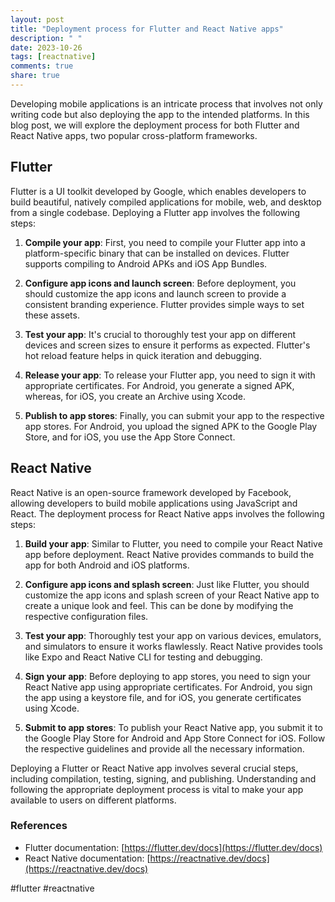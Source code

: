```yaml
---
layout: post
title: "Deployment process for Flutter and React Native apps"
description: " "
date: 2023-10-26
tags: [reactnative]
comments: true
share: true
---
```


Developing mobile applications is an intricate process that involves not only writing code but also deploying the app to the intended platforms. In this blog post, we will explore the deployment process for both Flutter and React Native apps, two popular cross-platform frameworks.

## Flutter

Flutter is a UI toolkit developed by Google, which enables developers to build beautiful, natively compiled applications for mobile, web, and desktop from a single codebase. Deploying a Flutter app involves the following steps:

1. **Compile your app**: First, you need to compile your Flutter app into a platform-specific binary that can be installed on devices. Flutter supports compiling to Android APKs and iOS App Bundles.

2. **Configure app icons and launch screen**: Before deployment, you should customize the app icons and launch screen to provide a consistent branding experience. Flutter provides simple ways to set these assets.

3. **Test your app**: It's crucial to thoroughly test your app on different devices and screen sizes to ensure it performs as expected. Flutter's hot reload feature helps in quick iteration and debugging.

4. **Release your app**: To release your Flutter app, you need to sign it with appropriate certificates. For Android, you generate a signed APK, whereas, for iOS, you create an Archive using Xcode.

5. **Publish to app stores**: Finally, you can submit your app to the respective app stores. For Android, you upload the signed APK to the Google Play Store, and for iOS, you use the App Store Connect.

## React Native

React Native is an open-source framework developed by Facebook, allowing developers to build mobile applications using JavaScript and React. The deployment process for React Native apps involves the following steps:

1. **Build your app**: Similar to Flutter, you need to compile your React Native app before deployment. React Native provides commands to build the app for both Android and iOS platforms.

2. **Configure app icons and splash screen**: Just like Flutter, you should customize the app icons and splash screen of your React Native app to create a unique look and feel. This can be done by modifying the respective configuration files.

3. **Test your app**: Thoroughly test your app on various devices, emulators, and simulators to ensure it works flawlessly. React Native provides tools like Expo and React Native CLI for testing and debugging.

4. **Sign your app**: Before deploying to app stores, you need to sign your React Native app using appropriate certificates. For Android, you sign the app using a keystore file, and for iOS, you generate certificates using Xcode.

5. **Submit to app stores**: To publish your React Native app, you submit it to the Google Play Store for Android and App Store Connect for iOS. Follow the respective guidelines and provide all the necessary information.

Deploying a Flutter or React Native app involves several crucial steps, including compilation, testing, signing, and publishing. Understanding and following the appropriate deployment process is vital to make your app available to users on different platforms.

### References
- Flutter documentation: [https://flutter.dev/docs](https://flutter.dev/docs)
- React Native documentation: [https://reactnative.dev/docs](https://reactnative.dev/docs)

#flutter #reactnative